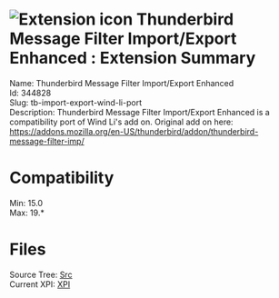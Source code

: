 # ![Extension icon](https://addons.thunderbird.net/user-media/addon_icons/344/344828-64.png?modified=1553114129) Thunderbird Message Filter Import/Export Enhanced : Extension Summary

Name: Thunderbird Message Filter Import/Export Enhanced  
Id: 344828  
Slug: tb-import-export-wind-li-port  
Description: Thunderbird Message Filter Import/Export Enhanced is a compatibility port of Wind Li's add on.
Original add on here: <a rel="nofollow" href="https://addons.mozilla.org/en-US/thunderbird/addon/thunderbird-message-filter-imp/">https://addons.mozilla.org/en-US/thunderbird/addon/thunderbird-message-filter-imp/</a>
  

# Compatibility
Min: 15.0  
Max: 19.*  

# Files

Source Tree: [Src](C:/Dev/Thunderbird/ThunderKdB/xall/xOther/344828-tb-import-export-wind-li-port/src)  
Current XPI: [XPI](C:/Dev/Thunderbird/ThunderKdB/xall/xOther/344828-tb-import-export-wind-li-port/xpi)  



